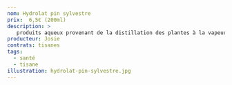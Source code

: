 ```yaml
---
nom: Hydrolat pin sylvestre
prix:  6,5€ (200ml)
description: >
   produits aqueux provenant de la distillation des plantes à la vapeur d’eau (1kg de plante fraîche pour 1L d’hydrolat), Flacon de verre teinté.
producteur: Josie
contrats: tisanes
tags: 
  - santé
  - tisane
illustration: hydrolat-pin-sylvestre.jpg
---
```



